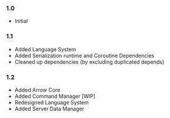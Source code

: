 ### 1.0
* Initial
### 1.1
* Added Language System
* Added Serialization runtime and Coroutine Dependencies
* Cleaned up dependencies (by excluding duplicated depends)
### 1.2
* Added Arrow Core
* Added Command Manager [WIP]
* Redesigned Language System
* Added Server Data Manager